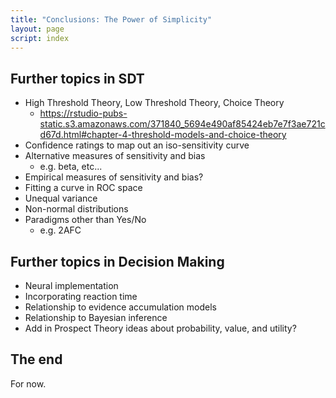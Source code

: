 ```yaml
---
title: "Conclusions: The Power of Simplicity"
layout: page
script: index
---
```


## Further topics in SDT

- High Threshold Theory, Low Threshold Theory, Choice Theory
  - <https://rstudio-pubs-static.s3.amazonaws.com/371840_5694e490af85424eb7e7f3ae721cd67d.html#chapter-4-threshold-models-and-choice-theory>
- Confidence ratings to map out an iso-sensitivity curve
- Alternative measures of sensitivity and bias
  - e.g. beta, etc...
- Empirical measures of sensitivity and bias?
- Fitting a curve in ROC space
- Unequal variance
- Non-normal distributions
- Paradigms other than Yes/No
  - e.g. 2AFC

## Further topics in Decision Making

- Neural implementation
- Incorporating reaction time
- Relationship to evidence accumulation models
- Relationship to Bayesian inference
- Add in Prospect Theory ideas about probability, value, and utility?

## The end

For now.
